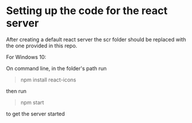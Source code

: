 # Setting up the code for the react server

After creating a default react server the scr folder should be replaced with the one provided in this repo.

For Windows 10:

On command line, in the folder's path run
> npm install react-icons

then run
> npm start

to get the server started
